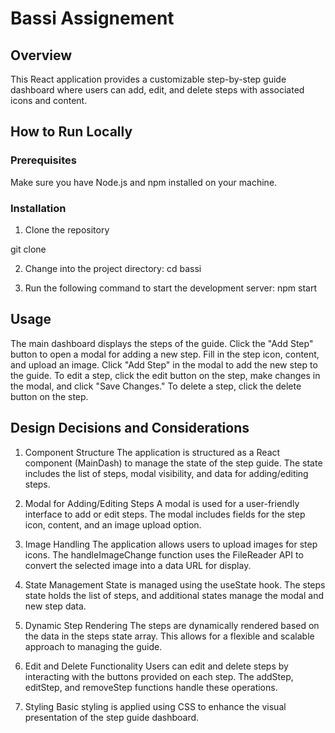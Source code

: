 # Bassi Assignement

## Overview

This React application provides a customizable step-by-step guide dashboard where users can add, edit, and delete steps with associated icons and content.

## How to Run Locally

### Prerequisites

Make sure you have Node.js and npm installed on your machine.

### Installation

1. Clone the repository

git clone

2. Change into the project directory:
   cd bassi

3. Run the following command to start the development server:
   npm start

## Usage

The main dashboard displays the steps of the guide.
Click the "Add Step" button to open a modal for adding a new step.
Fill in the step icon, content, and upload an image.
Click "Add Step" in the modal to add the new step to the guide.
To edit a step, click the edit button on the step, make changes in the modal, and click "Save Changes."
To delete a step, click the delete button on the step.

## Design Decisions and Considerations

1. Component Structure
   The application is structured as a React component (MainDash) to manage the state of the step guide. The state includes the list of steps, modal visibility, and data for adding/editing steps.

2. Modal for Adding/Editing Steps
   A modal is used for a user-friendly interface to add or edit steps. The modal includes fields for the step icon, content, and an image upload option.

3. Image Handling
   The application allows users to upload images for step icons. The handleImageChange function uses the FileReader API to convert the selected image into a data URL for display.

4. State Management
   State is managed using the useState hook. The steps state holds the list of steps, and additional states manage the modal and new step data.

5. Dynamic Step Rendering
   The steps are dynamically rendered based on the data in the steps state array. This allows for a flexible and scalable approach to managing the guide.

6. Edit and Delete Functionality
   Users can edit and delete steps by interacting with the buttons provided on each step. The addStep, editStep, and removeStep functions handle these operations.

7. Styling
   Basic styling is applied using CSS to enhance the visual presentation of the step guide dashboard.
